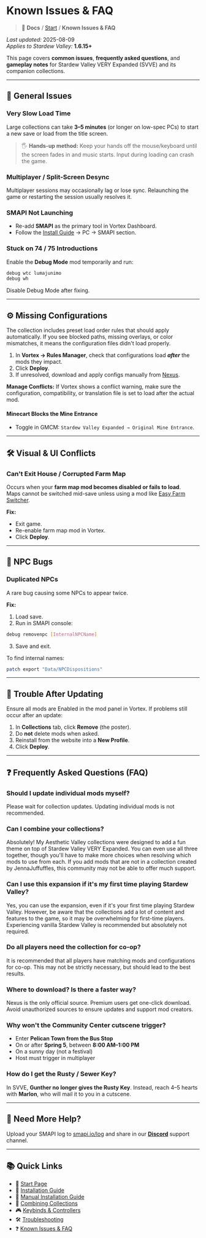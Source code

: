 # Known Issues & FAQ

> 📂 **Docs** / [Start](/start.md) / **Known Issues & FAQ**

*Last updated:* 2025-08-09  
*Applies to Stardew Valley:* **1.6.15+**

This page covers **common issues**, **frequently asked questions**, and **gameplay notes** for Stardew Valley VERY Expanded (SVVE) and its companion collections.

---

## 🔁 General Issues

### Very Slow Load Time

Large collections can take **3–5 minutes** (or longer on low-spec PCs) to start a new save or load from the title screen.

> 🖐️ **Hands-up method:** Keep your hands off the mouse/keyboard until the screen fades in and music starts. Input during loading can crash the game.

### Multiplayer / Split-Screen Desync

Multiplayer sessions may occasionally lag or lose sync. Relaunching the game or restarting the session usually resolves it.

### SMAPI Not Launching

- Re-add **SMAPI** as the primary tool in Vortex Dashboard.  
- Follow the [Install Guide](/install.md) → PC → SMAPI section.

### Stuck on 74 / 75 Introductions

Enable the **Debug Mode** mod temporarily and run:

```bash
debug wtc lumajunimo
debug wh
```

Disable Debug Mode after fixing.

---

## ⚙️ Missing Configurations

The collection includes preset load order rules that should apply automatically. If you see blocked paths, missing overlays, or color mismatches, it means the configuration files didn't load properly.

1. In **Vortex → Rules Manager**, check that configurations load ***after*** the mods they impact.  
2. Click **Deploy**.  
3. If unresolved, download and apply configs manually from [Nexus](https://www.nexusmods.com/stardewvalley/mods/20870).  

**Manage Conflicts:** If Vortex shows a conflict warning, make sure the configuration, compatibility, or translation file is set to load after the actual mod.

#### Minecart Blocks the Mine Entrance

- Toggle in GMCM: `Stardew Valley Expanded → Original Mine Entrance`.

---

## 🛠️ Visual & UI Conflicts

### Can't Exit House / Corrupted Farm Map

Occurs when your **farm map mod becomes disabled or fails to load**.  
Maps cannot be switched mid-save unless using a mod like [Easy Farm Switcher](https://www.nexusmods.com/stardewvalley/mods/16873).

**Fix:**  
- Exit game.  
- Re-enable farm map mod in Vortex.  
- Click **Deploy**.

---

## 🧪 NPC Bugs

### Duplicated NPCs

A rare bug causing some NPCs to appear twice.

**Fix:**  
1. Load save.  
2. Run in SMAPI console:
```bash
debug removenpc [InternalNPCName]
```
3. Save and exit.

To find internal names:
```bash
patch export "Data/NPCDispositions"
```
---

## 🧼 Trouble After Updating

Ensure all mods are Enabled in the mod panel in Vortex. 
If problems still occur after an update:

1. In **Collections** tab, click **Remove** (the poster).  
2. Do **not** delete mods when asked.  
3. Reinstall from the website into a **New Profile**.  
4. Click **Deploy**.

---

## ❓ Frequently Asked Questions (FAQ)

### Should I update individual mods myself?
Please wait for collection updates. Updating individual mods is not recommended.

### Can I combine your collections?
Absolutely! My Aesthetic Valley collections were designed to add a fun theme on top of Stardew Valley VERY Expanded. You can even use all three together, though you'll have to make more choices when resolving which mods to use from each. If you add mods that are not in a collection created by JennaJuffuffles, this community may not be able to offer much support.

### Can I use this expansion if it's my first time playing Stardew Valley?
Yes, you can use the expansion, even if it's your first time playing Stardew Valley. However, be aware that the collections add a lot of content and features to the game, so it may be overwhelming for first-time players. Experiencing vanilla Stardew Valley is recommended but absolutely not required.

### Do all players need the collection for co-op?
It is recommended that all players have matching mods and configurations for co-op. This may not be strictly necessary, but should lead to the best results.

### Where to download? Is there a faster way?
Nexus is the only official source. Premium users get one-click download. Avoid unauthorized sources to ensure updates and support mod creators.

### Why won't the Community Center cutscene trigger?
- Enter **Pelican Town from the Bus Stop**  
- On or after **Spring 5**, between **8:00 AM–1:00 PM**  
- On a sunny day (not a festival)  
- Host must trigger in multiplayer

### How do I get the Rusty / Sewer Key?
In SVVE, **Gunther no longer gives the Rusty Key**. Instead, reach 4–5 hearts with **Marlon**, who will mail it to you in a cutscene.

---

## 💬 Need More Help?

Upload your SMAPI log to [smapi.io/log](https://smapi.io/log) and share in our **[Discord](https://discord.gg/de2NrHXuty)** support channel.

---

## 📚 Quick Links

- 🌾 [Start Page](/start.md)  
- 🚀 [Installation Guide](/install.md)  
- 🧩 [Manual Installation Guide](/manual-install.md)  
- 🔀 [Combining Collections](/combining.md)  
- 🎮 [Keybinds & Controllers](/keybinds.md)  
- 🛠️ [Troubleshooting](/troubleshooting.md)  
- ❓ [Known Issues & FAQ](/known-issues-and-faq.md)

